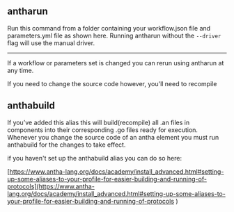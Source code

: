 ## antharun


Run this command from a folder containing your workflow.json file and parameters.yml file
as shown here. 
Running antharun without the ```--driver``` flag will use the manual driver.

________________

If a workflow or parameters set is changed you can rerun using antharun at any time. 

If you need to change the source code however, you'll need to recompile


## anthabuild

If you’ve added this alias this will build(recompile) all .an files in components into their corresponding .go files ready for execution. 
Whenever you change the source code of an antha element you must run anthabuild for the changes to take effect.

if you haven't set up the anthabuild alias you can do so here:

[https://www.antha-lang.org/docs/academy/install_advanced.html#setting-up-some-aliases-to-your-profile-for-easier-building-and-running-of-protocols](https://www.antha-lang.org/docs/academy/install_advanced.html#setting-up-some-aliases-to-your-profile-for-easier-building-and-running-of-protocols
)

